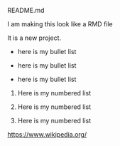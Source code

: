 README.md

I am making this look like a RMD file 

It is a new project.

- here is my bullet list

- here is my bullet list

- here is my bullet list

1. Here is my numbered list

2. Here is my numbered list

3. Here is my numbered list

https://www.wikipedia.org/